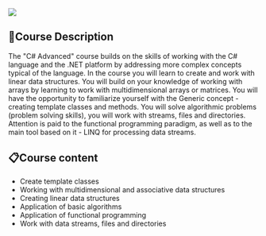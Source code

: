 <img src="https://capsule-render.vercel.app/api?type=waving&color=7600bc&height=300&section=header&text=Advanced&fontSize=90" />

### <h2> 📑Course Description </h2>
The "C# Advanced" course builds on the skills of working with the C# language and the .NET platform by addressing more complex concepts typical of the language. In the course you will learn to create and work with linear data structures. You will build on your knowledge of working with arrays by learning to work with multidimensional arrays or matrices. You will have the opportunity to familiarize yourself with the Generic concept - creating template classes and methods. You will solve algorithmic problems (problem solving skills), you will work with streams, files and directories. Attention is paid to the functional programming paradigm, as well as to the main tool based on it - LINQ for processing data streams.


### <h2> 📋Course content </h2>
- Create template classes
- Working with multidimensional and associative data structures
- Creating linear data structures
- Application of basic algorithms
- Application of functional programming
- Work with data streams, files and directories
